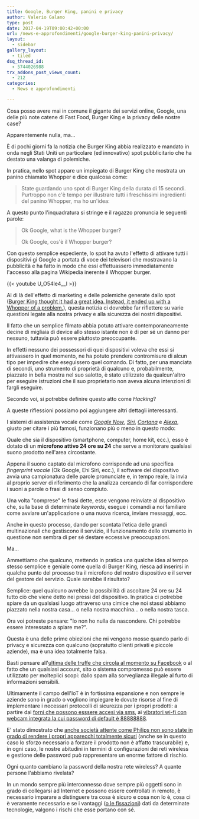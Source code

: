 ```yaml
---
title: Google, Burger King, panini e privacy
author: Valerio Galano
type: post
date: 2017-04-19T09:00:42+00:00
url: /news-e-approfondimenti/google-burger-king-panini-privacy/
layout:
  - sidebar
gallery_layout:
  - tiled
dsq_thread_id:
  - 5744026988
trx_addons_post_views_count:
  - 212
categories:
  - News e approfondimenti

---
```

Cosa posso avere mai in comune il gigante dei servizi online, Google, una delle più note catene di Fast Food, Burger King e la privacy delle nostre case?

Apparentemente nulla, ma...

È di pochi giorni fa la notizia che Burger King abbia realizzato e mandato in onda negli Stati Uniti un particolare (ed innovativo) spot pubblicitario che ha destato una valanga di polemiche.

In pratica, nello spot appare un impiegato di Burger King che mostrata un panino chiamato Whopper e dice qualcosa come:

> State guardando uno spot di Burger King della durata di 15 secondi. Purtroppo non c'è tempo per illustrare tutti i freschissimi ingredienti del panino Whopper, ma ho un'idea:

A questo punto l'inquadratura si stringe e il ragazzo pronuncia le seguenti parole:

> Ok Google, what is the Whopper burger?
> 
> Ok Google, cos'è il Whopper burger?

Con questo semplice espediente, lo spot ha avuto l'effetto di attivare tutti i dispositivi gi Google a portata di voce dei televisori che mostravano la pubblicità e ha fatto in modo che essi effettuassero immediatamente l'accesso alla pagina Wikipedia inerente il Whopper burger.

{{< youtube U_O54le4__I >}}

Al di là dell'effetto di marketing e delle polemiche generate dallo spot ([Burger King thought it had a great idea. Instead, it ended up with a Whopper of a problem.][1]), questa notizia ci dovrebbe far riflettere su varie questioni legate alla nostra privacy e alla sicurezza dei nostri dispositivi.

Il fatto che un semplice filmato abbia potuto attivare contemporaneamente decine di migliaia di device allo stesso istante non è di per sé un danno per nessuno, tuttavia può essere piuttosto preoccupante.

In effetti nessuno dei possessori di quei dispositivi voleva che essi si attivassero in quel momento, ne ha potuto prendere contromisure di alcun tipo per impedire che eseguissero quel comando. Di fatto, per una manciata di secondi, uno strumento di proprietà di qualcuno e, probabilmente, piazzato in bella mostra nel suo salotto, è stato utilizzato da qualcun'altro per eseguire istruzioni che il suo proprietario non aveva alcuna intenzioni di fargli eseguire.

Secondo voi, si potrebbe definire questo atto come _Hacking_?

A queste riflessioni possiamo poi aggiungere altri dettagli interessanti.

I sistemi di assistenza vocale come [_Google Now_][2], [_Siri_][3], [_Cortana_][4] e [_Alexa_][5], giusto per citare i più famosi, funzionano più o meno in questo modo:

Quale che sia il dispositivo (smartphone, computer, home kit, ecc.), esso è dotato di un **microfono attivo 24 ore su 24** che serve a monitorare qualsiasi suono prodotto nell'area circostante.

Appena il suono captato dal microfono corrisponde ad una specifica _fingerprint vocale_ (Ok Google, Ehi Siri, ecc.), il software del dispositivo avvia una campionatura delle parole pronunciate e, in tempo reale, la invia al proprio server di riferimento che la analizza cercando di far corrispondere i suoni a parole o frasi di senso compiuto.

Una volta "comprese" le frasi dette, esse vengono reinviate al dispositivo che, sulla base di determinate _keywords_, esegue i comandi a noi familiare come avviare un'applicazione o una nuova ricerca, inviare messaggi, ecc.

Anche in questo processo, dando per scontata l'etica delle grandi multinazionali che gestiscono il servizio, il funzionamento dello strumento in questione non sembra di per sé destare eccessive preoccupazioni.

Ma...

Ammettiamo che qualcuno, mettendo in pratica una qualche idea al tempo stesso semplice e geniale come quella di Burger King, riesca ad inserirsi in qualche punto del processo tra il microfono del nostro dispositivo e il server del gestore del servizio. Quale sarebbe il risultato?

Semplice: quel qualcuno avrebbe la possibilità di ascoltare 24 ore su 24 tutto ciò che viene detto nei pressi del dispositivo. In pratica ci potrebbe spiare da un qualsiasi luogo attraverso una cimice che noi stassi abbiamo piazzato nella nostra casa... o nella nostra macchina... o nella nostra tasca.

Ora voi potreste pensare: "Io non ho nulla da nascondere. Chi potrebbe essere interessato a spiare me?".

Questa è una delle prime obiezioni che mi vengono mosse quando parlo di privacy e sicurezza con qualcuno (sopratutto clienti privati e piccole aziende), ma è una idea totalmente falsa.

Basti pensare all'[ultima delle truffe che circola al momento su Facebook][6] o al fatto che un qualsiasi account, sito o sistema compromesso può essere utilizzato per molteplici scopi: dallo spam alla sorveglianza illegale al furto di informazioni sensibili.

Ultimamente il campo dell'IoT è in fortissima espansione e non sempre le aziende sono in grado o vogliono impiegare le dovute risorse al fine di implementare i necessari protocolli di sicurezza per i propri prodotti: a partire dai [forni che possono esssere accesi via sms][7], ai [vibratori wi-fi con webcam integrata la cui password di default è 88888888][8].

E' stato dimostrato che [anche società attente come Philips non sono state in grado di rendere i propri apparecchi totalmente sicuri][9] (anche se in questo caso lo sforzo necessario a forzare il prodotto non è affatto trascurabile) e, in ogni caso, le nostre abitudini in termini di configurazioni dei reti wireless e gestione delle password può rappresentare un enorme fattore di rischio.

Ogni quanto cambiano la password della nostra rete wireless? A quante persone l'abbiamo rivelata?

In un mondo sempre più interconnesso dove sempre più oggetti sono in grado di collegarsi ad Internet e possono essere controllati in remoto, è necessario imparare a distinguere tra cosa è sicuro e cosa non lo è, cosa ci è veramente necessario e se i vantaggi ([o le fissazioni][10]) dati da determinate tecnologie, valgono i rischi che esse portano con sé.

 [1]: https://www.washingtonpost.com/news/the-switch/wp/2017/04/12/burger-king-thought-is-had-a-great-idea-instead-it-ended-up-with-a-whopper-of-a-problem/
 [2]: https://en.wikipedia.org/wiki/Google_Now
 [3]: https://en.wikipedia.org/wiki/Siri
 [4]: https://en.wikipedia.org/wiki/Cortana_(software)
 [5]: https://en.wikipedia.org/wiki/Amazon_Alexa
 [6]: http://attivissimo.blogspot.it/2017/04/perche-mai-dovrebbero-rubarmi-il.html
 [7]: http://attivissimo.blogspot.com/2017/04/linternet-delle-cose-arriva-in-cucina.html
 [8]: https://youtu.be/LblOO9SzT-k
 [9]: https://motherboard.vice.com/en_us/article/hackers-could-take-control-of-your-smart-light-bulbs-and-cause-a-blackout
 [10]: https://www.wired.it/mobile/app/2017/04/14/sesso-fantasie-siri-alexa/
